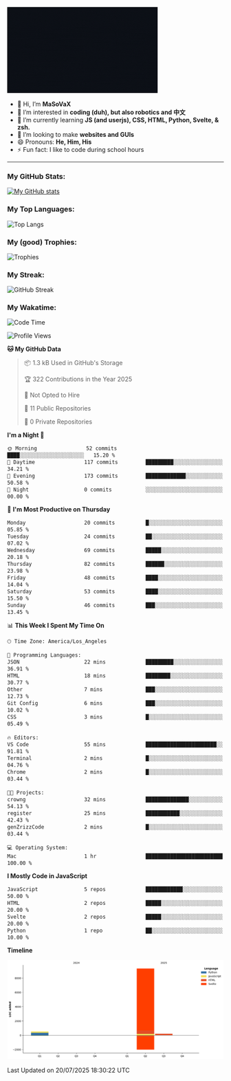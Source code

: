 <img src="profile-up.gif" alt="Profile Up" width="350px" height="200px">

- 👋 Hi, I’m **MaSoVaX**
- 👀 I’m interested in **coding (duh), but also robotics and 中文**
- 🌱 I’m currently learning **JS (and userjs), CSS, HTML, Python, Svelte, & zsh.**
- 💞️ I’m looking to make **websites and GUIs**
- 😄 Pronouns: **He, Him, His**
- ⚡ Fun fact: I like to code during school hours
  
---

### My GitHub Stats:
[![My GitHub stats](https://github-readme-stats.vercel.app/api?username=genzrizzcode&show_icons=true&theme=github_dark&hide_border=true&show=discussions_started,discussions_answered&rank_icon=percentile)](https://github.com/genZrizzCode)

### My Top Languages:
![Top Langs](https://github-readme-stats.vercel.app/api/top-langs/?username=genzrizzcode&langs_count=10&show_icons=true&theme=github_dark&hide_border=true&layout=compact)

### My (good) Trophies:
![Trophies](https://github-profile-trophy.vercel.app/?username=genzrizzcode&rank=SECRET,SSS,SS,S,AAA,AA,A,B&theme=matrix&column=3&margin-w=10&margin-h=10)

### My Streak:
![GitHub Streak](https://streak-stats.demolab.com?user=genZrizzCode&theme=highcontrast&border_radius=25&date_format=M%20j%5B%2C%20Y%5D&card_width=525&stroke=EB5454)

### My Wakatime:
<!--START_SECTION:waka-->
![Code Time](http://img.shields.io/badge/Code%20Time-1%20hr-blue)

![Profile Views](http://img.shields.io/badge/Profile%20Views-68-blue)

**🐱 My GitHub Data** 

> 📦 1.3 kB Used in GitHub's Storage 
 > 
> 🏆 322 Contributions in the Year 2025
 > 
> 🚫 Not Opted to Hire
 > 
> 📜 11 Public Repositories 
 > 
> 🔑 0 Private Repositories 
 > 
**I'm a Night 🦉** 

```text
🌞 Morning                52 commits          ████░░░░░░░░░░░░░░░░░░░░░   15.20 % 
🌆 Daytime                117 commits         █████████░░░░░░░░░░░░░░░░   34.21 % 
🌃 Evening                173 commits         █████████████░░░░░░░░░░░░   50.58 % 
🌙 Night                  0 commits           ░░░░░░░░░░░░░░░░░░░░░░░░░   00.00 % 
```
📅 **I'm Most Productive on Thursday** 

```text
Monday                   20 commits          █░░░░░░░░░░░░░░░░░░░░░░░░   05.85 % 
Tuesday                  24 commits          ██░░░░░░░░░░░░░░░░░░░░░░░   07.02 % 
Wednesday                69 commits          █████░░░░░░░░░░░░░░░░░░░░   20.18 % 
Thursday                 82 commits          ██████░░░░░░░░░░░░░░░░░░░   23.98 % 
Friday                   48 commits          ████░░░░░░░░░░░░░░░░░░░░░   14.04 % 
Saturday                 53 commits          ████░░░░░░░░░░░░░░░░░░░░░   15.50 % 
Sunday                   46 commits          ███░░░░░░░░░░░░░░░░░░░░░░   13.45 % 
```


📊 **This Week I Spent My Time On** 

```text
🕑︎ Time Zone: America/Los_Angeles

💬 Programming Languages: 
JSON                     22 mins             █████████░░░░░░░░░░░░░░░░   36.91 % 
HTML                     18 mins             ████████░░░░░░░░░░░░░░░░░   30.77 % 
Other                    7 mins              ███░░░░░░░░░░░░░░░░░░░░░░   12.73 % 
Git Config               6 mins              ███░░░░░░░░░░░░░░░░░░░░░░   10.02 % 
CSS                      3 mins              █░░░░░░░░░░░░░░░░░░░░░░░░   05.49 % 

🔥 Editors: 
VS Code                  55 mins             ███████████████████████░░   91.81 % 
Terminal                 2 mins              █░░░░░░░░░░░░░░░░░░░░░░░░   04.76 % 
Chrome                   2 mins              █░░░░░░░░░░░░░░░░░░░░░░░░   03.44 % 

🐱‍💻 Projects: 
crowng                   32 mins             ██████████████░░░░░░░░░░░   54.13 % 
register                 25 mins             ███████████░░░░░░░░░░░░░░   42.43 % 
genZrizzCode             2 mins              █░░░░░░░░░░░░░░░░░░░░░░░░   03.44 % 

💻 Operating System: 
Mac                      1 hr                █████████████████████████   100.00 % 
```

**I Mostly Code in JavaScript** 

```text
JavaScript               5 repos             ████████████░░░░░░░░░░░░░   50.00 % 
HTML                     2 repos             █████░░░░░░░░░░░░░░░░░░░░   20.00 % 
Svelte                   2 repos             █████░░░░░░░░░░░░░░░░░░░░   20.00 % 
Python                   1 repo              ██░░░░░░░░░░░░░░░░░░░░░░░   10.00 % 
```



**Timeline**

![Lines of Code chart](https://raw.githubusercontent.com/genZrizzCode/genZrizzCode/main/assets/bar_graph.png)


 Last Updated on 20/07/2025 18:30:22 UTC
<!--END_SECTION:waka-->
